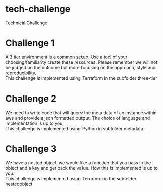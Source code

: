 # tech-challenge
Technical Challenge

Challenge 1
===========
A 3 tier environment is a common setup. Use a tool of your choosing/familiarity create these resources. Please remember we will not be judged on the outcome but more focusing on the approach, style and reproducibility. <br/>
This challenge is implemented using Terraform in the subfolder  three-tier

Challenge 2
===========
We need to write code that will query the meta data of an instance within aws and provide a json formatted output. 
The choice of language and implementation is up to you. <br/>
This challenge is implemented using Python in subfolder  metadata


Challenge 3
===========
We have a nested object, we would like a function that you pass in the object and a key and get back the value. How this is implemented is up to you. <br/>
This challenge is implemented using Terraform in the subfolder  nestedobject
